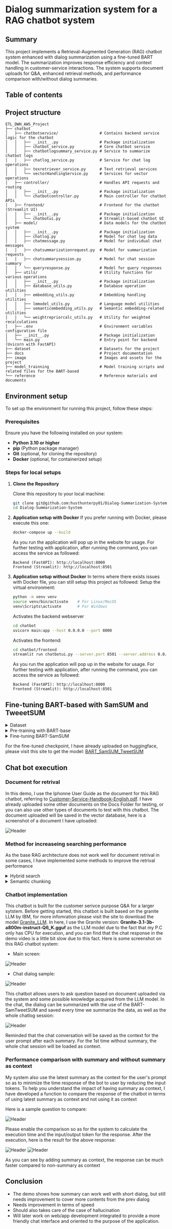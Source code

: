 # Dialog summarization system for a RAG chatbot system

## Summary
This project implements a Retrieval-Augmented Generation (RAG) chatbot system enhanced with dialog summarization using a fine-tuned BART model. The summarization improves response efficiency and context handling in customer-service interactions. The system supports document uploads for Q&A, enhanced retrieval methods, and performance comparison with/without dialog summaries.
## Table of contents
## Project structure

```text
ETL_DWH_AWS_Project
├── chatbot
│   ├── chatbotservice/                  # Contains backend service logic for the chatbot
│   │   ├── __init__.py                  # Package initialization
│   │   ├── chatbot_service.py           # Core chatbot service
│   │   ├── chatbotlogsummary_service.py # Service to summarize chatbot logs
│   │   ├── chatlog_service.py           # Service for chat log operations
│   │   ├── texretriever_service.py      # Text retrieval services
│   │   └── vectorHandlingService.py     # Services for vector operations
│   ├── controller/                      # Handles API requests and routing
│   │   ├── __init__.py                  # Package initialization
│   │   └── chatbotcontroller.py         # Main controller for chatbot APIs
│   ├── frontend/                        # Frontend for the chatbot (Streamlit UI)
│   │   ├── __init__.py                  # Package initialization
│   │   └── chatbotui.py                 # Streamlit-based chatbot UI
│   ├── model/                           # Data models for the chatbot system
│   │   ├── __init__.py                  # Package initialization
│   │   ├── chatlog.py                   # Model for chat log data
│   │   ├── chatmessage.py               # Model for individual chat messages
│   │   ├── chatsummarizationrequest.py  # Model for summarization requests
│   │   ├── chatsummarysession.py        # Model for chat session summary
│   │   └── queryresponse.py             # Model for query responses
│   ├── utils/                           # Utility functions for various operations
│   │   ├── __init__.py                  # Package initialization
│   │   ├── database_utils.py            # Database operation utilities
│   │   ├── embedding_utils.py           # Embedding handling utilities
│   │   ├── lmmodel_utils.py             # Language model utilities
│   │   ├── semanticembedding_utils.py   # Semantic embedding-related utilities
│   │   └── weightrepriorcalc_utils.py   # Utility for weighted recalculations
│   ├── .env                             # Environment variables configuration file
│   ├── __init__.py                      # Package initialization
│   └── main.py                          # Entry point for backend (Uvicorn with FastAPI)
├── dataset                              # Datasets for the project
├── docs                                 # Project documentation
├── image                                # Images and assets for the project
├── model_trainning                      # Model training scripts and related files for the BART-based
└── reference                            # Reference materials and documents
```

## Environment setup
To set up the environment for running this project, follow these steps:

### Prerequisites
Ensure you have the following installed on your system:
- **Python 3.10 or higher**
- **pip** (Python package manager)
- **Git** (optional, for cloning the repository)
- **Docker** (optional, for containerized setup)
### Steps for local setups 
1. **Clone the Repository**

   Clone this repository to your local machine:

   ```bash
   git clone git@github.com:husthunterpy01/Dialog-Summarization-System.git
   cd Dialog-Summarization-System
   ```
2. **Application setup with Docker**
   If you prefer running with Docker, please execute this one: 
   ```bash
   docker-compose up --build
   ```
   As you run the application will pop up in the website for usage.
   For further testing with application, after running the command, you can access the service as followed:
   ```text
   Backend (FastAPI): http://localhost:8000
   Frontend (Streamlit): http://localhost:8501   
   ```
3. **Application setup without Docker**
   In terms where there exists issues with Docker file, you can still setup this project as followed:
   Setup the virtual environment:
   ```bash
   python -m venv venv
   source venv/bin/activate    # For Linux/MacOS
   venv\Scripts\activate       # For Windows
   ```
   Activates the backend webserver
   ```bash
   cd chatbot
   uvicorn main:app --host 0.0.0.0 --port 8000
   ```
   Activates the frontend:
    ```bash
    cd chatbot/frontend
    streamlit run chatbotui.py --server.port 8501 --server.address 0.0.0.0
    ```
   As you run the application will pop up in the website for usage.
   For further testing with application, after running the command, you can access the service as followed:
   ```text
   Backend (FastAPI): http://localhost:8000
   Frontend (Streamlit): http://localhost:8501   
   ```
## Fine-tuning BART-based with SamSUM and TweeetSUM
<details>
<summary> Dataset</summary>
In this project, I will conduct on a 2 public dataset called SamSUM(2019) and TweetSUM(2021), in which the 1st will be used for pre-trained and the last one is used for fine-tune purpose.
I have already uploaded 2 datasets to this repos. If you are interested in the original dataset, please see the link below each type of dataset.
 
- **SamSUM dataset**:
 SamSUM is a dataset with the format of messenger-like conversations with summaries, with style and register are diversified.
![Header](./image/DatasetPreparation/samsum_dataset.png)
Dataset link: [Dataset/SamSUM](./Dataset/SamSUM) . For the orignal one, please visit this site [SamSUM](https://paperswithcode.com/dataset/samsum-corpus)
- **TweetSUM dataset**:
TweetSUM is a dataset focused on summarization of dialogs, which represents the rich domain of Twitter customer care conversations
![Header](./image/DatasetPreparation/TweetSUM_dataset.png)
Dataset link: [Dataset/TweetSUM](./Dataset/TweetSUM)  . For the orignal one, please visit this site [TweetSUM](https://github.com/guyfe/Tweetsumm)

Both the dataset will be pre-processed by this script before being fine-tuned by BART-based:
![Header](./image/DatasetPreparation/preprocessing_dataset.png) 
</details>

<details>
<summary> Pre-training with BART-base</summary>
 BART-based will first be pre-trained with SamSUM dataset in order to have a better understaanding in general chat format, by the following configuration:
 
![Header](./image/Pre-trained_BART/SamSUM_trainedconfiguration.png) 

After the trainning here are some results in terms of ROUGE score for the pre-trained BART-based:

![Header](./image/Pre-trained_BART/SamSUM_pretrained_batched.png) 

Final ROUGE score:

![Header](./image/Pre-trained_BART/SamSUM_ROUGEScore.png) 

Details can be witnessed on wandb records:
![Header](./image/Pre-trained_BART/SamSUM_train.png) 
![Header](./image/Pre-trained_BART/SamSUM_eval.png) 

</details>

<details>
<summary> Fine-tuning BART-SamSUM</summary>
 After pre-trainning with BART-based, it will be fine-tuned with TweetSUM for customer-service summary understanding :
 
![Header](./image/Fine-tuned_BART/TweetSUM_trainconfiguration.png) 

After the trainning here are some results in terms of ROUGE score for the fine-tuned BART-based:

![Header](./image/Fine-tuned_BART/TweetSUM_Finetuned.png) 

Final ROUGE score:

![Header](./image/Fine-tuned_BART/TweetSUM_ROUGEScore.png) 

Details can be witnessed on wandb records:
![Header](./image/Fine-tuned_BART/TweetSUM_trained.png) 
![Header](./image/Fine-tuned_BART/TweetSUM_eval.png) 
</details>

For the fine-tuned checkpoint, I have already uploaded on huggingface, please visit this site to get the model: [BART_SamSUM_TweetSUM](https://huggingface.co/husthunterpy01/BART-SamTweetSUM/tree/main) 

## Chat bot execution
### Document for retrival
In this demo, I use the Iphonne User Guide as the document for this RAG chatbot, referring to [Customer-Service-Handbook-English.pdf](./docs). I have already uploaded some other documents on the Docs Folder for testing, or you can also use other types of documents to test with this chatbot.
The document uploaded will be saved in the vector database, here is a screenshot of a document I have uploaded:

![Header](./image/Chatbot/Database_saving/document_db_saving.png) 


### Method for increaseing searching performance
As the base RAG architecture does not work well for document retrival in some cases, I have implemented some methods to improve the retrival performance
<details>
<summary> Hybrid search</summary>
   Hybrid search will optimize the strength of both vector-search (contextual search) and key-word search, which is useful in some cases when you need to search for keyword or name of a person that can't be handled properly in terms of single vector search
 
![Header](./image/Chatbot/hybridsearch.png) 
</details>

<details>
<summary>Semantic chunking</summary>
 Instead of fixed chunking at a fixed size, using semantic chunking helps user to seperate the chunk into meaningful chunks, which is conducive for later content retrival
 
![Header](./image/Chatbot/semantic_chunking.png) 
</details>

### Chatbot implementation
This chatbot is built for the customer serivce purpose Q&A for a larger sytstem.
Before getting started, this chatbot is built based on the granite LLM by IBM, for more infomration please visit the site to download the model [Granite_LLM](https://huggingface.co/ibm-granite/granite-3.1-8b-instruct).
In here, I use the Granite version: **Granite-3.1-3b-a800m-instruct-Q6_K.gguf** as the LLM model due to the fact that my P.C only has CPU for execution, and you can find that the chat response in the demo video is a little bit slow due to this fact.
Here is some screenshot on this RAG chatbot system:
- Main screen:

![Header](./image/Chatbot/chatbot_interface.png) 

- Chat dialog sample:

![Header](./image/Chatbot/sample_chatdialog.png) 

This chatbot allows users to ask question based on document uploaded via the system and some possible knowledge acquired from the LLM model. In the chat, the dialog can be summarized with the use of the BART-SamTweetSUM and saved every time we summarize the data, as well as the whole chatlog session:

![Header](./image/Chatbot/Database_saving/chatsession_db_saving.png) 

Reminded that the chat conversation will be saved as the context for the user prompt after each summary. For the 1st time without summary, the whole chat session will be loaded as context.

### Performance comparison with summary and without summary as context
My system also use the latest summary as the context for the user's prompt so as to minimize the time response of the bot to user by reducing the input tokens. To help you understand the impact of having summary as context, I have developed a function to compare the response of the chatbot in terms of using latest summary as context and not using it as context

Here is a sample question to compare:

![Header](./image/Chatbot/chat_perf.png) 

Please enable the comparison so as for the system to calculate the execution time and the input/output token for the response. After the execution, here is the result for the above response:

![Header](./image/Chatbot/chat_perf1.png) 
![Header](./image/Chatbot/chat_perf2.png) 

As you can see by adding summary as context, the response can be much faster compared to non-summary as context
## Conclusion
- The demo shows how summary can work well with short dialog, but still needs improvement to cover more contents from the prev dialog
- Needs improvement in terms of speed
- Should also takes care of the case of hallucination
- Will later work on web/app development integrated to provide a more friendly chat interface and oriented to the purpose of the application.
